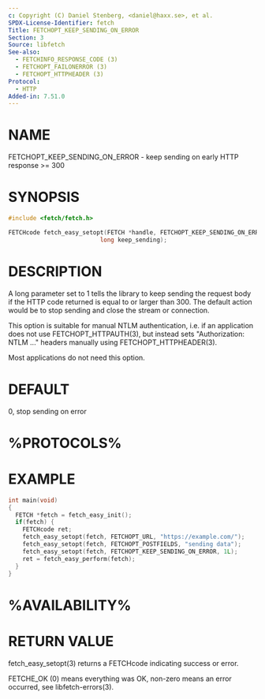 ```yaml
---
c: Copyright (C) Daniel Stenberg, <daniel@haxx.se>, et al.
SPDX-License-Identifier: fetch
Title: FETCHOPT_KEEP_SENDING_ON_ERROR
Section: 3
Source: libfetch
See-also:
  - FETCHINFO_RESPONSE_CODE (3)
  - FETCHOPT_FAILONERROR (3)
  - FETCHOPT_HTTPHEADER (3)
Protocol:
  - HTTP
Added-in: 7.51.0
---
```


# NAME

FETCHOPT_KEEP_SENDING_ON_ERROR - keep sending on early HTTP response \>= 300

# SYNOPSIS

~~~c
#include <fetch/fetch.h>

FETCHcode fetch_easy_setopt(FETCH *handle, FETCHOPT_KEEP_SENDING_ON_ERROR,
                          long keep_sending);
~~~

# DESCRIPTION

A long parameter set to 1 tells the library to keep sending the request body
if the HTTP code returned is equal to or larger than 300. The default action
would be to stop sending and close the stream or connection.

This option is suitable for manual NTLM authentication, i.e. if an application
does not use FETCHOPT_HTTPAUTH(3), but instead sets "Authorization: NTLM ..."
headers manually using FETCHOPT_HTTPHEADER(3).

Most applications do not need this option.

# DEFAULT

0, stop sending on error

# %PROTOCOLS%

# EXAMPLE

~~~c
int main(void)
{
  FETCH *fetch = fetch_easy_init();
  if(fetch) {
    FETCHcode ret;
    fetch_easy_setopt(fetch, FETCHOPT_URL, "https://example.com/");
    fetch_easy_setopt(fetch, FETCHOPT_POSTFIELDS, "sending data");
    fetch_easy_setopt(fetch, FETCHOPT_KEEP_SENDING_ON_ERROR, 1L);
    ret = fetch_easy_perform(fetch);
  }
}
~~~

# %AVAILABILITY%

# RETURN VALUE

fetch_easy_setopt(3) returns a FETCHcode indicating success or error.

FETCHE_OK (0) means everything was OK, non-zero means an error occurred, see
libfetch-errors(3).
